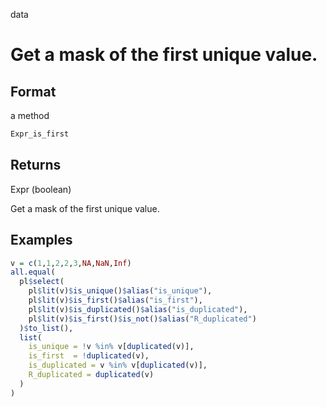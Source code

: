 data

# Get a mask of the first unique value.

## Format

a method

```r
Expr_is_first
```

## Returns

Expr (boolean)

Get a mask of the first unique value.

## Examples

```r
v = c(1,1,2,2,3,NA,NaN,Inf)
all.equal(
  pl$select(
    pl$lit(v)$is_unique()$alias("is_unique"),
    pl$lit(v)$is_first()$alias("is_first"),
    pl$lit(v)$is_duplicated()$alias("is_duplicated"),
    pl$lit(v)$is_first()$is_not()$alias("R_duplicated")
  )$to_list(),
  list(
    is_unique = !v %in% v[duplicated(v)],
    is_first  = !duplicated(v),
    is_duplicated = v %in% v[duplicated(v)],
    R_duplicated = duplicated(v)
  )
)
```